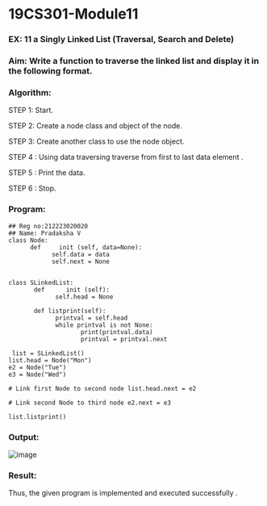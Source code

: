 # 19CS301-Module11
### EX: 11 a Singly Linked List (Traversal, Search and Delete)

### Aim: Write a function to traverse the linked list and display it in the following format.

### Algorithm:

STEP 1: Start.

STEP 2: Create a node class and object of the node.

STEP 3: Create another class to use the node object.

STEP 4 : Using data traversing traverse from first to last data element .

STEP 5 : Print the data.

STEP 6 : Stop.

### Program:
```
## Reg no:212223020020
## Name: Pradaksha V
class Node:
      def     init (self, data=None):
            self.data = data
            self.next = None


class SLinkedList:
       def      init (self):
             self.head = None

       def listprint(self):
             printval = self.head
             while printval is not None:
                    print(printval.data)
                    printval = printval.next

 list = SLinkedList()
list.head = Node("Mon")
e2 = Node("Tue")
e3 = Node("Wed")

# Link first Node to second node list.head.next = e2

# Link second Node to third node e2.next = e3

list.listprint()

```
### Output:
![image](https://github.com/user-attachments/assets/f7547c51-0a61-45c2-93da-48fbb60de473)

### Result:
Thus, the given program is implemented and executed successfully .
 


